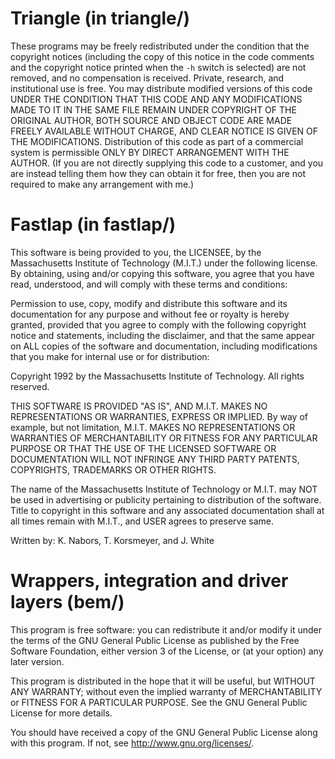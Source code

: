 # Triangle (in triangle/)

These programs may be freely redistributed under the condition that the
copyright notices (including the copy of this notice in the code
comments and the copyright notice printed when the `-h` switch is
selected) are not removed, and no compensation is received.  Private,
research, and institutional use is free.  You may distribute modified
versions of this code UNDER THE CONDITION THAT THIS CODE AND ANY
MODIFICATIONS MADE TO IT IN THE SAME FILE REMAIN UNDER COPYRIGHT OF THE
ORIGINAL AUTHOR, BOTH SOURCE AND OBJECT CODE ARE MADE FREELY AVAILABLE
WITHOUT CHARGE, AND CLEAR NOTICE IS GIVEN OF THE MODIFICATIONS.
Distribution of this code as part of a commercial system is permissible
ONLY BY DIRECT ARRANGEMENT WITH THE AUTHOR.  (If you are not directly
supplying this code to a customer, and you are instead telling them how
they can obtain it for free, then you are not required to make any
arrangement with me.)

# Fastlap (in fastlap/)

This software is being provided to you, the LICENSEE, by the Massachusetts
Institute of Technology (M.I.T.) under the following license. By
obtaining, using and/or copying this software, you agree that you have
read, understood, and will comply with these terms and conditions:

Permission to use, copy, modify and distribute this software and its
documentation for any purpose and without fee or royalty is hereby granted,
provided that you agree to comply with the following copyright notice and
statements, including the disclaimer, and that the same appear on ALL
copies of the software and documentation, including modifications that you
make for internal use or for distribution:

Copyright 1992 by the Massachusetts Institute of Technology. All rights
reserved.

THIS SOFTWARE IS PROVIDED "AS IS", AND M.I.T. MAKES NO REPRESENTATIONS OR
WARRANTIES, EXPRESS OR IMPLIED. By way of example, but not limitation,
M.I.T. MAKES NO REPRESENTATIONS OR WARRANTIES OF MERCHANTABILITY OR FITNESS
FOR ANY PARTICULAR PURPOSE OR THAT THE USE OF THE LICENSED SOFTWARE OR
DOCUMENTATION WILL NOT INFRINGE ANY THIRD PARTY PATENTS, COPYRIGHTS,
TRADEMARKS OR OTHER RIGHTS.

The name of the Massachusetts Institute of Technology or M.I.T. may NOT
be used in advertising or publicity pertaining to distribution of the
software. Title to copyright in this software and any associated
documentation shall at all times remain with M.I.T., and USER agrees to
preserve same.

Written by: K. Nabors, T. Korsmeyer, and J. White

# Wrappers, integration and driver layers (bem/)

This program is free software: you can redistribute it and/or modify
it under the terms of the GNU General Public License as published by
the Free Software Foundation, either version 3 of the License, or
(at your option) any later version.

This program is distributed in the hope that it will be useful,
but WITHOUT ANY WARRANTY; without even the implied warranty of
MERCHANTABILITY or FITNESS FOR A PARTICULAR PURPOSE.  See the
GNU General Public License for more details.

You should have received a copy of the GNU General Public License
along with this program.  If not, see <http://www.gnu.org/licenses/>.